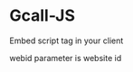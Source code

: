 # Gcall-JS
Embed script tag in your client
<p><script type="text/javascript" src="//static.twilio.com/libs/twiliojs/1.2/twilio.min.js"></script></p>
<p><script type="text/javascript" src="https://api.gcall.vn/?webid=1"></script></p>

webid parameter is website id